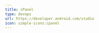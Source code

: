 ```yaml
---
title: cPanel
type: devops
url: https://developer.android.com/studio
icon: simple-icons:cpanel
---
```

